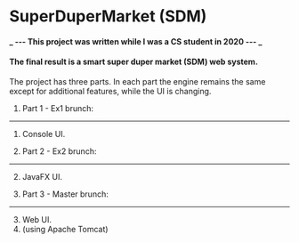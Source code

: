 # SuperDuperMarket (SDM)

#### _ --- This project was written while I was a CS student in 2020 --- _


#### The final result is a smart super duper market (SDM) web system.

The project has three parts.
In each part the engine remains the same except for additional features, while the UI is changing.

1. Part 1 - Ex1 brunch:
-----------------------
  1. Console UI.

2. Part 2 - Ex2 brunch:
-----------------------
  2. JavaFX UI.

3. Part 3 - Master brunch:
--------------------------
  3. Web UI.
  3. (using Apache Tomcat) 
